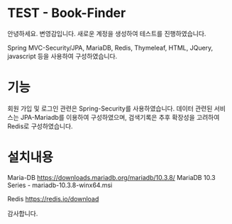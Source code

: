 # TEST - Book-Finder

안녕하세요. 변영감입니다.
새로운 계정을 생성하여 테스트를 진행하였습니다.

Spring MVC-Security/JPA, MariaDB, Redis, Thymeleaf, HTML, JQuery, javascript 등을 사용하여 구성하였습니다. 

# 기능
회원 가입 및 로그인 관련은 Spring-Security를 사용하였습니다.
데이터 관련된 서비스는 JPA-Mariadb를 이용하여 구성하였으며, 검색기록은 추후 확장성을 고려하여 Redis로 구성하였습니다.


# 설치내용

Maria-DB
https://downloads.mariadb.org/mariadb/10.3.8/
MariaDB 10.3 Series - mariadb-10.3.8-winx64.msi

Redis
https://redis.io/download




감사합니다.



